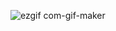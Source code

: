 ![ezgif com-gif-maker](https://user-images.githubusercontent.com/20683951/118139684-84254700-b3ff-11eb-9656-d2e4dc75db36.gif) 
